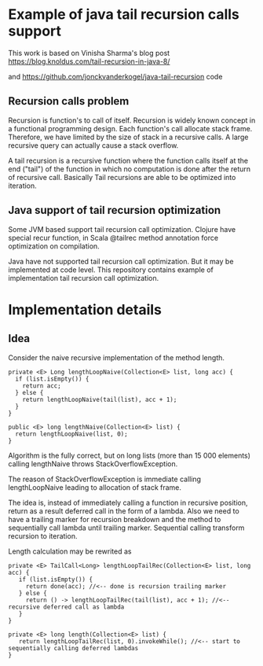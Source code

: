 # Example of java tail recursion calls support

This work is based on Vinisha Sharma's blog post 
https://blog.knoldus.com/tail-recursion-in-java-8/

and https://github.com/jonckvanderkogel/java-tail-recursion code

## Recursion calls problem
Recursion is function's to call of itself.
Recursion is widely known concept in a
functional programming design. 
Each function's call allocate stack frame. 
Therefore, we have limited by the size of stack 
in a recursive calls. 
A large recursive query can actually cause a stack overflow.

A tail recursion is a recursive function where 
the function calls itself at the end ("tail") 
of the function in which no computation is done 
after the return of recursive call.
Basically Tail recursions are able to be optimized 
into iteration.

## Java support of tail recursion optimization
Some JVM based support tail recursion call optimization.
Clojure have special recur function, in Scala @tailrec
method annotation force optimization on compilation. 

Java have not supported tail recursion call optimization.
But it may be implemented at code level. This repository 
contains example of implementation tail recursion call
optimization.

# Implementation details
## Idea
Сonsider the naive recursive implementation of the method 
length.
```
private <E> Long lengthLoopNaive(Collection<E> list, long acc) {
  if (list.isEmpty()) {
    return acc;
  } else {
    return lengthLoopNaive(tail(list), acc + 1);
  }
}

public <E> long lengthNaive(Collection<E> list) {
  return lengthLoopNaive(list, 0);
}
```
Algorithm is the fully correct, 
but on long lists (more than 15 000 elements)
calling lengthNaive throws StackOverflowException.

The reason of StackOverflowException is immediate
calling lengthLoopNaive leading to allocation of 
stack frame.

The idea is, instead of immediately calling a function in recursive position, 
return as a result deferred call in the form of a lambda.
Also we need to have a trailing marker for recursion breakdown 
 and the method to sequentially call lambda until
trailing marker.
Sequential calling transform recursion to iteration.

Length calculation may be rewrited as 
```
private <E> TailCall<Long> lengthLoopTailRec(Collection<E> list, long acc) {
   if (list.isEmpty()) {
     return done(acc); //<-- done is recursion trailing marker
   } else {
     return () -> lengthLoopTailRec(tail(list), acc + 1); //<-- recursive deferred call as lambda 
   }
}

private <E> long length(Collection<E> list) {
   return lengthLoopTailRec(list, 0).invokeWhile(); //<-- start to sequentially calling deferred lambdas
}
```


